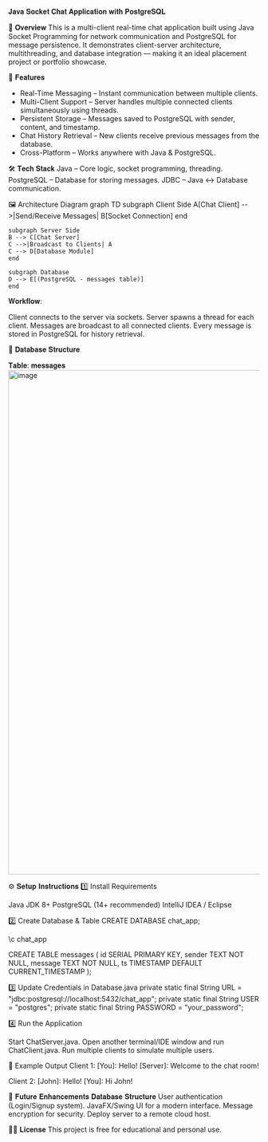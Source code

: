 𝐉𝐚𝐯𝐚 𝐒𝐨𝐜𝐤𝐞𝐭 𝐂𝐡𝐚𝐭 𝐀𝐩𝐩𝐥𝐢𝐜𝐚𝐭𝐢𝐨𝐧 𝐰𝐢𝐭𝐡 𝐏𝐨𝐬𝐭𝐠𝐫𝐞𝐒𝐐𝐋

📌 𝐎𝐯𝐞𝐫𝐯𝐢𝐞𝐰
This is a multi-client real-time chat application built using Java Socket Programming for network communication and PostgreSQL for message persistence.
It demonstrates client-server architecture, multithreading, and database integration — making it an ideal placement project or portfolio showcase.

🚀 𝐅𝐞𝐚𝐭𝐮𝐫𝐞𝐬
* Real-Time Messaging – Instant communication between multiple clients.
* Multi-Client Support – Server handles multiple connected clients simultaneously using threads.
* Persistent Storage – Messages saved to PostgreSQL with sender, content, and timestamp.
* Chat History Retrieval – New clients receive previous messages from the database.
* Cross-Platform – Works anywhere with Java & PostgreSQL.

🛠 𝐓𝐞𝐜𝐡 𝐒𝐭𝐚𝐜𝐤
Java – Core logic, socket programming, threading.
PostgreSQL – Database for storing messages.
JDBC – Java ↔ Database communication.

🖼 Architecture Diagram
graph TD
    subgraph Client Side
    A[Chat Client] -->|Send/Receive Messages| B[Socket Connection]
    end

    subgraph Server Side
    B --> C[Chat Server]
    C -->|Broadcast to Clients| A
    C --> D[Database Module]
    end

    subgraph Database
    D --> E[(PostgreSQL - messages table)]
    end


𝐖𝐨𝐫𝐤𝐟𝐥𝐨𝐰:

Client connects to the server via sockets.
Server spawns a thread for each client.
Messages are broadcast to all connected clients.
Every message is stored in PostgreSQL for history retrieval.

📂 𝐃𝐚𝐭𝐚𝐛𝐚𝐬𝐞 𝐒𝐭𝐫𝐮𝐜𝐭𝐮𝐫𝐞

𝐓𝐚𝐛𝐥𝐞: 𝐦𝐞𝐬𝐬𝐚𝐠𝐞𝐬
<img width="1916" height="1012" alt="image" src="https://github.com/user-attachments/assets/88797d89-f017-4041-a472-b3d0621f0668" />


⚙ 𝐒𝐞𝐭𝐮𝐩 𝐈𝐧𝐬𝐭𝐫𝐮𝐜𝐭𝐢𝐨𝐧𝐬
1️⃣ Install Requirements

Java JDK 8+
PostgreSQL (14+ recommended)
IntelliJ IDEA / Eclipse

2️⃣ Create Database & Table
CREATE DATABASE chat_app;

\c chat_app

CREATE TABLE messages (
    id SERIAL PRIMARY KEY,
    sender TEXT NOT NULL,
    message TEXT NOT NULL,
    ts TIMESTAMP DEFAULT CURRENT_TIMESTAMP
);

3️⃣ Update Credentials in Database.java
private static final String URL = "jdbc:postgresql://localhost:5432/chat_app";
private static final String USER = "postgres";
private static final String PASSWORD = "your_password";

4️⃣ Run the Application

Start ChatServer.java.
Open another terminal/IDE window and run ChatClient.java.
Run multiple clients to simulate multiple users.

📜 Example Output
Client 1:
[You]: Hello!
[Server]: Welcome to the chat room!


Client 2:
[John]: Hello!
[You]: Hi John!

📌 𝐅𝐮𝐭𝐮𝐫𝐞 𝐄𝐧𝐡𝐚𝐧𝐜𝐞𝐦𝐞𝐧𝐭𝐬 𝐃𝐚𝐭𝐚𝐛𝐚𝐬𝐞 𝐒𝐭𝐫𝐮𝐜𝐭𝐮𝐫𝐞
User authentication (Login/Signup system).
JavaFX/Swing UI for a modern interface.
Message encryption for security.
Deploy server to a remote cloud host.

📌📄 𝐋𝐢𝐜𝐞𝐧𝐬𝐞
This project is free for educational and personal use.
